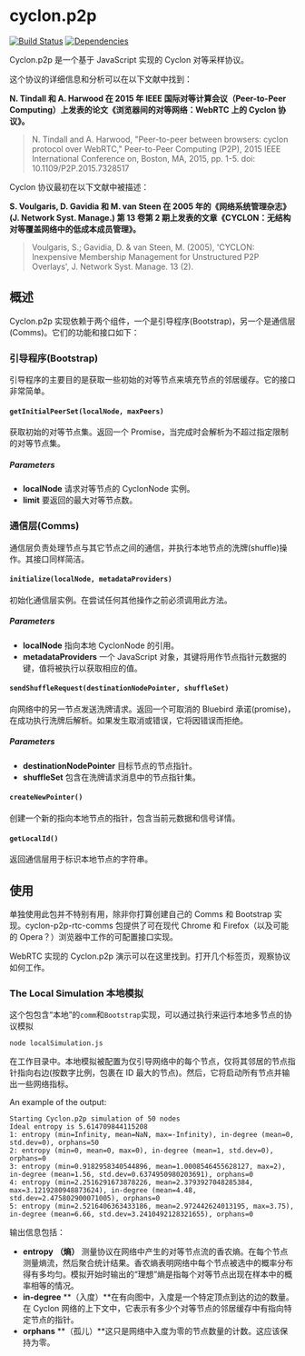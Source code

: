 # cyclon.p2p

[![Build Status](https://travis-ci.org/nicktindall/cyclon.p2p.svg?branch=master)](https://travis-ci.org/nicktindall/cyclon.p2p)
[![Dependencies](https://david-dm.org/nicktindall/cyclon.p2p.png)](https://david-dm.org/nicktindall/cyclon.p2p)

Cyclon.p2p 是一个基于 JavaScript 实现的 Cyclon 对等采样协议。

这个协议的详细信息和分析可以在以下文献中找到：

**N. Tindall 和 A. Harwood 在 2015 年 IEEE 国际对等计算会议（Peer-to-Peer Computing）上发表的论文《浏览器间的对等网络：WebRTC 上的 Cyclon 协议》。**

> N. Tindall and A. Harwood, "Peer-to-peer between browsers: cyclon protocol over WebRTC," Peer-to-Peer Computing (P2P), 2015 IEEE International Conference on, Boston, MA, 2015, pp. 1-5.
> doi: 10.1109/P2P.2015.7328517

Cyclon 协议最初在以下文献中被描述：

**S. Voulgaris, D. Gavidia 和 M. van Steen 在 2005 年的《网络系统管理杂志》(J. Network Syst. Manage.) 第 13 卷第 2 期上发表的文章《CYCLON：无结构对等覆盖网络中的低成本成员管理》。**

> Voulgaris, S.; Gavidia, D. & van Steen, M. (2005), 'CYCLON: Inexpensive Membership Management for Unstructured P2P Overlays', J. Network Syst. Manage. 13 (2).

## 概述

Cyclon.p2p 实现依赖于两个组件，一个是引导程序(Bootstrap)，另一个是通信层(Comms)。它们的功能和接口如下：

### 引导程序(Bootstrap)

引导程序的主要目的是获取一些初始的对等节点来填充节点的邻居缓存。它的接口非常简单。

#### `getInitialPeerSet(localNode, maxPeers)`

获取初始的对等节点集。返回一个 Promise，当完成时会解析为不超过指定限制的对等节点集。

##### Parameters

- **localNode** 请求对等节点的 CyclonNode 实例。
- **limit** 要返回的最大对等节点数。

### 通信层(Comms)

通信层负责处理节点与其它节点之间的通信，并执行本地节点的洗牌(shuffle)操作。其接口同样简洁。

#### `initialize(localNode, metadataProviders)`

初始化通信层实例。在尝试任何其他操作之前必须调用此方法。

##### Parameters

- **localNode** 指向本地 CyclonNode 的引用。
- **metadataProviders** 一个 JavaScript 对象，其键将用作节点指针元数据的键，值将被执行以获取相应的值。

#### `sendShuffleRequest(destinationNodePointer, shuffleSet)`

向网络中的另一节点发送洗牌请求。返回一个可取消的 Bluebird 承诺(promise)，在成功执行洗牌后解析。如果发生取消或错误，它将因错误而拒绝。

##### Parameters

- **destinationNodePointer** 目标节点的节点指针。
- **shuffleSet** 包含在洗牌请求消息中的节点指针集。

#### `createNewPointer()`

创建一个新的指向本地节点的指针，包含当前元数据和信号详情。

#### `getLocalId()`

返回通信层用于标识本地节点的字符串。

## 使用

单独使用此包并不特别有用，除非你打算创建自己的 Comms 和 Bootstrap 实现。cyclon-p2p-rtc-comms 包提供了可在现代 Chrome 和 Firefox（以及可能的 Opera？）浏览器中工作的可配置接口实现。

WebRTC 实现的 Cyclon.p2p 演示可以在这里找到。打开几个标签页，观察协议如何工作。

### The Local Simulation 本地模拟

这个包包含“本地”的`comm`和`Bootstrap`实现，可以通过执行来运行本地多节点的协议模拟

```
node localSimulation.js
```

在工作目录中。本地模拟被配置为仅引导网络中的每个节点，仅将其邻居的节点指针指向右边(按数字比例，包裹在 ID 最大的节点)。然后，它将启动所有节点并输出一些网络指标。

An example of the output:

```
Starting Cyclon.p2p simulation of 50 nodes
Ideal entropy is 5.614709844115208
1: entropy (min=Infinity, mean=NaN, max=-Infinity), in-degree (mean=0, std.dev=0), orphans=50
2: entropy (min=0, mean=0, max=0), in-degree (mean=1, std.dev=0), orphans=0
3: entropy (min=0.9182958340544896, mean=1.0008546455628127, max=2), in-degree (mean=1.56, std.dev=0.6374950980203691), orphans=0
4: entropy (min=2.2516291673878226, mean=2.3793927048285384, max=3.1219280948873624), in-degree (mean=4.48, std.dev=2.475802900071005), orphans=0
5: entropy (min=2.5216406363433186, mean=2.972442624013195, max=3.75), in-degree (mean=6.66, std.dev=3.2410492128321655), orphans=0
```

输出信息包括：

- **entropy** **（熵）** 测量协议在网络中产生的对等节点流的香农熵。在每个节点测量熵流，然后聚合统计结果。香农熵表明网络中每个节点被选中的概率分布得有多均匀。模拟开始时输出的“理想”熵是指每个对等节点出现在样本中的概率相等的情况。
- **in-degree** **（入度）**在有向图中，入度是一个特定顶点到达的边的数量。在 Cyclon 网络的上下文中，它表示有多少个对等节点的邻居缓存中有指向特定节点的指针。
- **orphans** **（孤儿）**这只是网络中入度为零的节点数量的计数。这应该保持为零。

